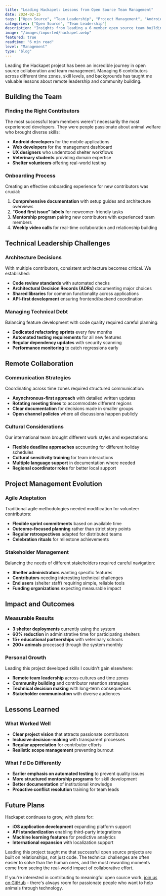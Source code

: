 ```yaml
---
title: "Leading Hackapet: Lessons from Open Source Team Management"
date: 2024-02-15
tags: ["Open Source", "Team Leadership", "Project Management", "Android Development"]
categories: ["Open Source", "Team Leadership"]
description: "Insights from leading a 6 member open source team building animal shelter management software"
image: "/images/imported/hackapet.webp"
featured: true
readtime: "6 min read"
level: "Management"
type: "blog"
---
```


Leading the Hackapet project has been an incredible journey in open source collaboration and team management. Managing 6 contributors across different time zones, skill levels, and backgrounds has taught me valuable lessons about remote leadership and community building.

## Building the Team

### Finding the Right Contributors
The most successful team members weren't necessarily the most experienced developers. They were people passionate about animal welfare who brought diverse skills:

- **Android developers** for the mobile applications
- **Web developers** for the management dashboard  
- **UX designers** who understood shelter workflows
- **Veterinary students** providing domain expertise
- **Shelter volunteers** offering real-world testing

### Onboarding Process
Creating an effective onboarding experience for new contributors was crucial:

1. **Comprehensive documentation** with setup guides and architecture overviews
2. **"Good first issue" labels** for newcomer-friendly tasks
3. **Mentorship program** pairing new contributors with experienced team members
4. **Weekly video calls** for real-time collaboration and relationship building

## Technical Leadership Challenges

### Architecture Decisions
With multiple contributors, consistent architecture becomes critical. We established:

- **Code review standards** with automated checks
- **Architectural Decision Records (ADRs)** documenting major choices
- **Shared libraries** for common functionality across applications
- **API-first development** ensuring frontend/backend coordination

### Managing Technical Debt
Balancing feature development with code quality required careful planning:
- **Dedicated refactoring sprints** every few months
- **Automated testing requirements** for all new features
- **Regular dependency updates** with security scanning
- **Performance monitoring** to catch regressions early

## Remote Collaboration

### Communication Strategies
Coordinating across time zones required structured communication:

- **Asynchronous-first approach** with detailed written updates
- **Rotating meeting times** to accommodate different regions
- **Clear documentation** for decisions made in smaller groups
- **Open channel policies** where all discussions happen publicly

### Cultural Considerations
Our international team brought different work styles and expectations:
- **Flexible deadline approaches** accounting for different holiday schedules
- **Cultural sensitivity training** for team interactions
- **Multiple language support** in documentation where needed
- **Regional coordinator roles** for better local support

## Project Management Evolution

### Agile Adaptation
Traditional agile methodologies needed modification for volunteer contributors:

- **Flexible sprint commitments** based on available time
- **Outcome-focused planning** rather than strict story points
- **Regular retrospectives** adapted for distributed teams
- **Celebration rituals** for milestone achievements

### Stakeholder Management
Balancing the needs of different stakeholders required careful navigation:
- **Shelter administrators** wanting specific features
- **Contributors** needing interesting technical challenges
- **End users** (shelter staff) requiring simple, reliable tools
- **Funding organizations** expecting measurable impact

## Impact and Outcomes

### Measurable Results
- **3 shelter deployments** currently using the system
- **60% reduction** in administrative time for participating shelters
- **15+ educational partnerships** with veterinary schools
- **200+ animals** processed through the system monthly

### Personal Growth
Leading this project developed skills I couldn't gain elsewhere:
- **Remote team leadership** across cultures and time zones
- **Community building** and contributor retention strategies
- **Technical decision making** with long-term consequences
- **Stakeholder communication** with diverse audiences

## Lessons Learned

### What Worked Well
- **Clear project vision** that attracts passionate contributors
- **Inclusive decision-making** with transparent processes
- **Regular appreciation** for contributor efforts
- **Realistic scope management** preventing burnout

### What I'd Do Differently
- **Earlier emphasis on automated testing** to prevent quality issues
- **More structured mentorship programs** for skill development
- **Better documentation** of institutional knowledge
- **Proactive conflict resolution** training for team leads

## Future Plans

Hackapet continues to grow, with plans for:
- **iOS application development** expanding platform support
- **API standardization** enabling third-party integrations
- **Machine learning features** for predictive analytics
- **International expansion** with localization support

Leading this project taught me that successful open source projects are built on relationships, not just code. The technical challenges are often easier to solve than the human ones, and the most rewarding moments come from seeing the real-world impact of collaborative effort.

If you're interested in contributing to meaningful open source work, [join us on GitHub](https://github.com/hackapet-project) - there's always room for passionate people who want to help animals through technology.

